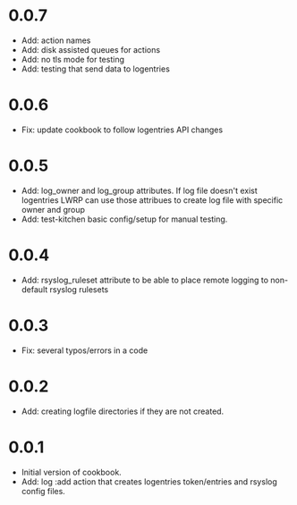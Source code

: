 # 0.0.7

* Add: action names
* Add: disk assisted queues for actions
* Add: no tls mode for testing
* Add: testing that send data to logentries

# 0.0.6

* Fix: update cookbook to follow logentries API changes

# 0.0.5

* Add: log_owner and log_group attributes. If log file doesn't exist
  logentries LWRP can use those attribues to create log file with
  specific owner and group
* Add: test-kitchen basic config/setup for manual testing.

# 0.0.4

* Add: rsyslog_ruleset attribute to be able to place remote logging to
non-default rsyslog rulesets

# 0.0.3

* Fix: several typos/errors in a code

# 0.0.2

* Add: creating logfile directories if they are not created.

# 0.0.1

* Initial version of cookbook.
* Add: log :add action that creates logentries token/entries and rsyslog config files.
